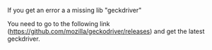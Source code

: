 If you get an error a a missing lib "geckdriver"

You need to go to the following link (https://github.com/mozilla/geckodriver/releases) and get the latest geckdriver.

